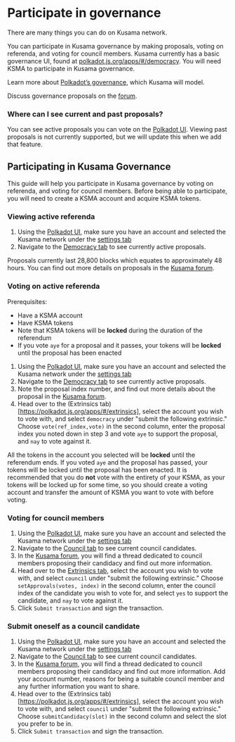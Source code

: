 # Participate in governance

There are many things you can do on Kusama network. 

You can participate in Kusama governance by making proposals, voting on referenda, and voting for council members. Kusama currently has a basic governance UI, found at [polkadot.js.org/apps/#/democracy](https://polkadot.js.org/apps/#/democracy). You will need KSMA to participate in Kusama governance. 

Learn more about [Polkadot’s governance](https://polkadot.network/a-walkthrough-of-polkadots-governance/), which Kusama will model.

Discuss governance proposals on the [forum](https://forum.kusama.network/). 

### Where can I see current and past proposals?
You can see active proposals you can vote on the [Polkadot UI](https://polkadot.js.org/apps/#/democracy). Viewing past proposals is not currently supported, but we will update this when we add that feature. 

## Participating in Kusama Governance

This guide will help you participate in Kusama governance by  voting on referenda, and voting for council members. Before being able to participate, you will need to create a KSMA account and acquire KSMA tokens. 

### Viewing active referenda

1. Using the [Polkadot UI](https://polkadot.js.org/apps/), make sure you have an account and selected the Kusama network under the [settings tab](https://polkadot.js.org/apps/#/settings)
2. Navigate to the [Democracy tab](https://polkadot.js.org/apps/#/democracy) to see currently active proposals.

Proposals currently last 28,800 blocks which equates to approximately 48 hours. You can find out more details on proposals in the [Kusama forum](https://forum.kusama.network/).

### Voting on active referenda

Prerequisites:
- Have a KSMA account
- Have KSMA tokens
- Note that KSMA tokens will be **locked** during the duration of the referendum
- If you vote `aye` for a proposal and it passes, your tokens will be **locked** until the proposal has been enacted

1. Using the [Polkadot UI](https://polkadot.js.org/apps/), make sure you have an account and selected the Kusama network under the [settings tab](https://polkadot.js.org/apps/#/settings)
2. Navigate to the [Democracy tab](https://polkadot.js.org/apps/#/democracy) to see currently active proposals.
3. Note the proposal index number, and find out more details about the proposal in the [Kusama forum](https://forum.kusama.network/). 
4. Head over to the (Extrinsics tab)[https://polkadot.js.org/apps/#/extrinsics], select the account you wish to vote with, and select `democracy` under "submit the following extrinsic." Choose `vote(ref_index,vote)` in the second column, enter the proposal index you noted down in step 3 and vote `aye` to support the proposal, and `nay` to vote against it.

All the tokens in the account you selected will be **locked** until the referendum ends. If you voted `aye` and the proposal has passed, your tokens will be locked until the proposal has been enacted. It is recommended that you do **not** vote with the entirety of your KSMA, as your tokens will be locked up for some time, so you should create a voting account and transfer the amount of KSMA you want to vote with before voting. 

### Voting for council members

1. Using the [Polkadot UI](https://polkadot.js.org/apps/), make sure you have an account and selected the Kusama network under the [settings tab](https://polkadot.js.org/apps/#/settings)
2. Navigate to the [Council tab](https://polkadot.js.org/apps/#/council) to see current council candidates.
3. In the [Kusama forum](https://forum.kusama.network/), you will find a thread dedicated to council members proposing their candidacy and find out more information.
4. Head over to the [Extrinsics tab](https://polkadot.js.org/apps/#/extrinsics), select the account you wish to vote with, and select `council` under "submit the following extrinsic." Choose `setApprovals(votes, index)` in the second column, enter the council index of the candidate you wish to vote for, and select `yes` to support the candidate, and `nay` to vote against it.
5. Click `Submit transaction` and sign the transaction.

### Submit oneself as a council candidate

1. Using the [Polkadot UI](https://polkadot.js.org/apps/), make sure you have an account and selected the Kusama network under the [settings tab](https://polkadot.js.org/apps/#/settings)
2. Navigate to the [Council tab](https://polkadot.js.org/apps/#/council) to see current council candidates.
3. In the [Kusama forum](https://forum.kusama.network/), you will find a thread dedicated to council members proposing their candidacy and find out more information. Add your account number, reasons for being a suitable council member and any further information you want to share.
4. Head over to the (Extrinsics tab)[https://polkadot.js.org/apps/#/extrinsics], select the account you wish to vote with, and select `council` under "submit the following extrinsic." Choose `submitCandidacy(slot)` in the second column and select the slot you prefer to be in.
5. Click `Submit transaction` and sign the transaction.

